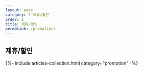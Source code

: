 ```yaml
---
layout: page
category: 7-제휴/할인
order: 1
title: 제휴/할인
permalink: /promotions
---
```


<h2 class="content-heading">
  <strong>제휴/할인</strong>
</h2>

{%- include articles-collection.html category="promotion" -%}
